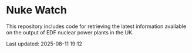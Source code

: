# Nuke Watch

This repository includes code for retrieving the latest information available on the output of EDF nuclear power plants in the UK.

Last updated: 2025-08-11 19:12